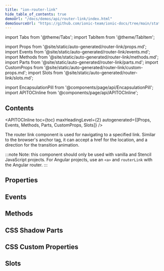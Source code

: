 ```yaml
---
title: "ion-router-link"
hide_table_of_contents: true
demoUrl: "/docs/demos/api/router-link/index.html"
demoSourceUrl: "https://github.com/ionic-team/ionic-docs/tree/main/static/demos/api/router-link/index.html"
---
```

import Tabs from '@theme/Tabs';
import TabItem from '@theme/TabItem';

import Props from '@site/static/auto-generated/router-link/props.md';
import Events from '@site/static/auto-generated/router-link/events.md';
import Methods from '@site/static/auto-generated/router-link/methods.md';
import Parts from '@site/static/auto-generated/router-link/parts.md';
import CustomProps from '@site/static/auto-generated/router-link/custom-props.md';
import Slots from '@site/static/auto-generated/router-link/slots.md';

<head>
  <title>ion-router-link | Navigating The Router Link Component</title>
  <meta name="description" content="Use the ion-router-link component to navigate to a specified link. The router link can accept an href for location and a direction for the transition animation." />
</head>

import EncapsulationPill from '@components/page/api/EncapsulationPill';
import APITOCInline from '@components/page/api/APITOCInline';

<EncapsulationPill type="shadow" />

<h2 className="table-of-contents__title">Contents</h2>

<APITOCInline
  toc={toc}
  maxHeadingLevel={2}
  autogenerated={[Props, Events, Methods, Parts, CustomProps, Slots]}
/>



The router link component is used for navigating to a specified link. Similar to the browser's anchor tag, it can accept a href for the location, and a direction for the transition animation.

:::note
 Note: this component should only be used with vanilla and Stencil JavaScript projects. For Angular projects, use an `<a>` and `routerLink` with the Angular router.
:::




## Properties
<Props />

## Events
<Events />

## Methods
<Methods />

## CSS Shadow Parts
<Parts />

## CSS Custom Properties
<CustomProps />

## Slots
<Slots />